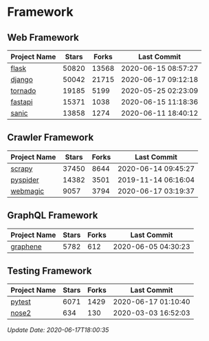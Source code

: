 # Framework

## Web Framework

| Project Name | Stars | Forks | Last Commit |
| ------------ | ----- | ----- | ----------- |
| [flask](https://github.com/pallets/flask) | 50820 | 13568 | 2020-06-15 08:57:27 |
| [django](https://github.com/django/django) | 50042 | 21715 | 2020-06-17 09:12:18 |
| [tornado](https://github.com/tornadoweb/tornado) | 19185 | 5199 | 2020-05-25 02:23:09 |
| [fastapi](https://github.com/tiangolo/fastapi) | 15371 | 1038 | 2020-06-15 11:18:36 |
| [sanic](https://github.com/huge-success/sanic) | 13858 | 1274 | 2020-06-11 18:40:12 |

## Crawler Framework

| Project Name | Stars | Forks | Last Commit |
| ------------ | ----- | ----- | ----------- |
| [scrapy](https://github.com/scrapy/scrapy) | 37450 | 8644 | 2020-06-14 09:45:27 |
| [pyspider](https://github.com/binux/pyspider) | 14382 | 3501 | 2019-11-14 06:16:04 |
| [webmagic](https://github.com/code4craft/webmagic) | 9057 | 3794 | 2020-06-17 03:19:37 |

## GraphQL Framework

| Project Name | Stars | Forks | Last Commit |
| ------------ | ----- | ----- | ----------- |
| [graphene](https://github.com/graphql-python/graphene) | 5782 | 612 | 2020-06-05 04:30:23 |

## Testing Framework

| Project Name | Stars | Forks | Last Commit |
| ------------ | ----- | ----- | ----------- |
| [pytest](https://github.com/pytest-dev/pytest) | 6071 | 1429 | 2020-06-17 01:10:40 |
| [nose2](https://github.com/nose-devs/nose2) | 634 | 130 | 2020-03-03 16:52:03 |

*Update Date: 2020-06-17T18:00:35*
